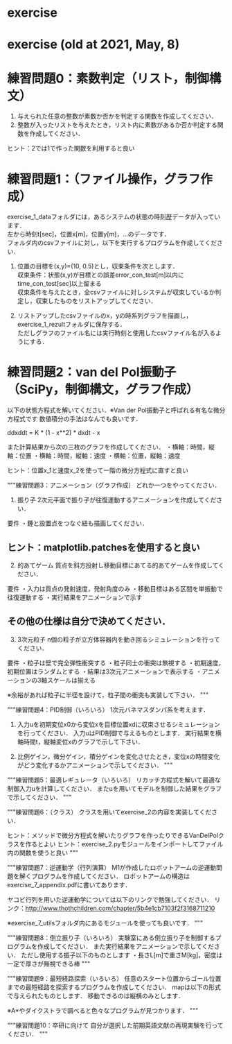 # exercise 

# exercise (old at 2021, May, 8)

# 練習問題0：素数判定（リスト，制御構文）
1. 与えられた任意の整数が素数か否かを判定する関数を作成してください．
2. 整数が入ったリストを与えたとき，リスト内に素数があるか否か判定する関数を作成してください．

ヒント：2では1で作った関数を利用すると良い


# 練習問題1：（ファイル操作，グラフ作成）
exercise_1_dataフォルダには，あるシステムの状態の時刻歴データが入っています．  
左から時刻t[sec]，位置x[m]，位置y[m]，...のデータです．  
フォルダ内のcsvファイルに対し，以下を実行するプログラムを作成してください．  

1. 位置の目標を(x,y)=(10, 0.5)とし，収束条件を次とします．  
収束条件：状態(x,y)が目標との誤差error_con_test[m]以内にtime_con_test[sec]以上留まる  
収束条件を与えたとき，全csvファイルに対しシステムが収束しているか判定し，収束したものをリストアップしてください．  

2. リストアップしたcsvファイルのx，yの時系列グラフを描画し，exercise_1_rezultフォルダに保存する．  
ただしグラフのファイル名には実行時刻と使用したcsvファイル名が入るようにする．  


# 練習問題2：van del Pol振動子（SciPy，制御構文，グラフ作成）
以下の状態方程式を解いてください．※Van der Pol振動子と呼ばれる有名な微分方程式です
数値積分の手法はなんでも良いです．

ddxddt = K * (1 - x**2) * dxdt - x

また計算結果から次の三枚のグラフを作成してください．
・横軸：時間，縦軸：位置
・横軸：時間，縦軸：速度
・横軸：位置，縦軸：速度

ヒント：位置x_1と速度x_2を使って一階の微分方程式に直すと良い


"""練習問題3：アニメーション（グラフ作成）
どれか一つをやってください．


1. 振り子
2次元平面で振り子が往復運動するアニメーションを作成してください．

要件
・錘と設置点をつなぐ紐も描画してください．

ヒント：matplotlib.patchesを使用すると良い
-------------------------------------------------------------

2. 的あてゲーム
質点を斜方投射し移動目標にあてる的あてゲームを作成してください．

要件
・入力は質点の発射速度，発射角度のみ
・移動目標はある区間を単振動で往復運動する
・実行結果をアニメーションで示す

その他の仕様は自分で決めてください．
--------------------------------------------------------------

3. 3次元粒子
n個の粒子が立方体容器内を動き回るシミュレーションを行ってください．

要件
・粒子は壁で完全弾性衝突する
・粒子同士の衝突は無視する
・初期速度，初期位置はランダムとする
・結果は3次元アニメーションで表示する
・アニメーションの3軸スケールは揃える

※余裕があれば粒子に半径を設けて，粒子間の衝突も実装して下さい．
"""

"""練習問題4：PID制御（いろいろ）
1次元バネマスダンパ系を考えます．

1. 入力uを初期変位x0から変位xを目標位置xdに収束させるシミュレーションを行ってください．
入力uはPID制御で与えるものとします．
実行結果を横軸時間t，縦軸変位xのグラフで示して下さい．

2. 比例ゲイン，微分ゲイン，積分ゲインを変化させたとき，変位xの時間変化がどう変化するかアニメーションで示してください．
"""

"""練習問題5：最適レギュレータ（いろいろ）
リカッチ方程式を解いて最適な制御入力uを計算してください．
またuを用いてモデルを制御した結果をグラフで示してください．
"""

"""練習問題6：（クラス）
クラスを用いてexercise_2の内容を実装してください．

ヒント：メソッドで微分方程式を解いたりグラフを作ったりできるVanDelPolクラスを作るとよい
ヒント：exercise_2.pyモジュールをインポートしてファイル内の関数を使うと良い
"""

"""練習問題7：逆運動学（行列演算）
M1が作成したロボットアームの逆運動問題を解くプログラムを作成してください．
ロボットアームの構造はexercise_7_appendix.pdfに書いてあります．

ヤコビ行列を用いた逆運動学については以下のリンクで勉強してください．
リンク：http://www.thothchildren.com/chapter/5b4e1cb7103f2f3168711210

※exercise_7_utilsフォルダ内にあるモジュールを使っても良いです．
"""

"""練習問題8：倒立振り子（いろいろ）
実験室にある倒立振り子を制御するプログラムを作成してください．
また実行結果をアニメーションで示してください．
ただし使用する振子以下のものとします
・長さL[m]で重さM[kg]，密度は一定で厚さが無視できる棒
"""


"""練習問題9：最短経路探索（いろいろ）
任意のスタート位置からゴール位置までの最短経路を探索するプログラムを作成してください．
mapは以下の形式で与えられたものとします．
移動できるのは縦横のみとします．

※A*やダイクストラで調べると色々なプログラムが見つかります．
"""

"""練習問題10：卒研に向けて
自分が選択した前期英語文献の再現実験を行ってください．
"""